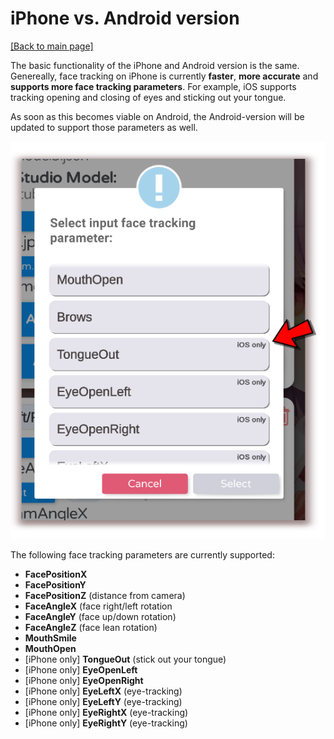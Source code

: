 # iPhone vs. Android version

[\[Back to main page\]](https://denchisoft.github.io/)

The basic functionality of the iPhone and Android version is the same. Genereally, face tracking on iPhone is currently __faster__, __more accurate__ and __supports more face tracking parameters__. For example, iOS supports tracking opening and closing of eyes and sticking out your tongue.

As soon as this becomes viable on Android, the Android-version will be updated to support those parameters as well.

![Differences](../images/vts_doc_screenshots/screenshot_diff_1.png "Differences")

The following face tracking parameters are currently supported:
- __FacePositionX__
- __FacePositionY__
- __FacePositionZ__ (distance from camera)
- __FaceAngleX__ (face right/left rotation
- __FaceAngleY__ (face up/down rotation)
- __FaceAngleZ__ (face lean rotation)
- __MouthSmile__
- __MouthOpen__
- \[iPhone only\] __TongueOut__ (stick out your tongue)
- \[iPhone only\] __EyeOpenLeft__
- \[iPhone only\] __EyeOpenRight__
- \[iPhone only\] __EyeLeftX__ (eye-tracking)
- \[iPhone only\] __EyeLeftY__ (eye-tracking)
- \[iPhone only\] __EyeRightX__ (eye-tracking)
- \[iPhone only\] __EyeRightY__ (eye-tracking)




